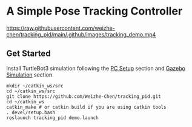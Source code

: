 # A Simple Pose Tracking Controller


https://raw.githubusercontent.com/weizhe-chen/tracking_pid/main/.github/images/tracking_demo.mp4

## Get Started

Install TurtleBot3 simulation following the [PC Setup](https://emanual.robotis.com/docs/en/platform/turtlebot3/quick-start/#pc-setup) section and [Gazebo Simulation](https://emanual.robotis.com/docs/en/platform/turtlebot3/simulation/#gazebo-simulation) section.

```
mkdir ~/catkin_ws/src
cd ~/catkin_ws/src
git clone https://github.com/Weizhe-Chen/tracking_pid.git
cd ~/catkin_ws
catkin_make # or catkin build if you are using catkin tools
. devel/setup.bash
roslaunch tracking_pid demo.launch
```
